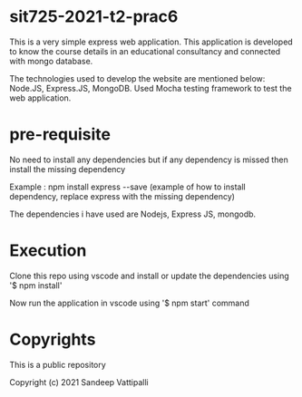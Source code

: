 # sit725-2021-t2-prac6

This is a very simple express web application. This application is developed to know the course details in an educational consultancy and connected with mongo database.

The technologies used to develop the website are mentioned below:
Node.JS, Express.JS, MongoDB.
Used Mocha testing framework to test the web application.

# pre-requisite

No need to install any dependencies but if any dependency is missed then install the missing dependency

Example : npm install express --save (example of how to install dependency, replace express with the missing dependency)

The dependencies i have used are Nodejs, Express JS, mongodb.

# Execution

Clone this repo using vscode and install or update the dependencies using '$ npm install'

Now run the application in vscode using '$ npm start' command

# Copyrights

This is a public repository

Copyright (c) 2021 Sandeep Vattipalli
